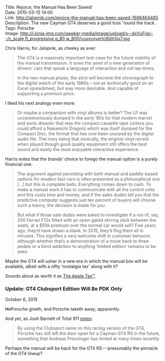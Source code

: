 Title: Rejoice, the Manual Has Been Saved!  
Date: 2015-03-15 14:00  
Link: http://jalopnik.com/rejoice-the-manual-has-been-saved-1688464485  
Description: The new Cayman GT4 deserves a good toss 'round the track.  
Tags: Porsche  
Image: http://i.kinja-img.com/gawker-media/image/upload/s--dxVuFigc--/c_scale,fl_progressive,q_80,w_800/vusxvxyertc6tiih5js7.jpg  

Chris Harris, for Jalopnik, as cheeky as ever:

> The GT4 is a massively important test-case for the future viability of the manual transmission. It sows the seed of a new generation of drivers’ cars that speak a language of interaction and not lap-times.

> In the neo-manual phase, the stick will become the chronograph to the digital watch of the early 1980s – not as technically good on an Excel spreadsheet, but way more desirable. And capable of supporting a premium price.

I liked his next analogy even more:

> Or maybe a comparison with vinyl albums is better? The LP was unceremoniously dumped in the early ’80s for that modern marvel and sonic disaster that was the compact cassette tape (unless you could afford a Nakamichi Dragon) which was itself dumped for the Compact Disc; the format that has now been usurped by the digital audio file. The irony being that sonically, the original vinyl record when played though good quality equipment still offers the best sound and easily the most enjoyable interactive experience.

Harris notes that the brands' choice to forego the manual option is a purely financial one:

> The argument against persisting with both manual and paddle-based options for modern fast cars is often presented as a philosophical one [...] but this is complete balls. Everything comes down to cash. To make a manual work it has to communicate with all the control units and this costs time and money, and if the sales dudes tell you that the predictive computer suggests just ten percent of buyers will choose such a tranny, the decision is made for you.

> But what if those sale dudes were asked to investigate if a run of, say, 200 Ferrari F12s fitted with an open-gated stirring stick between the seats, at a $50k premium over the normal car would sell? Five years ago, they’d have drawn a blank. In 2015, they’d flog them all in minutes. This signifies a very welcome shift in customer behavior, although whether that’s a demonstration of a move back to three pedals or a blind addiction to anything ‘limited edition’ remains to be seen.

Maybe the GT4 will usher in a new era in which the manual box will be available, albeit with a nifty 'nostalgia tax' along with it? 

Sounds about as worth it as [The Apple Tax™][gizmodo].

<aside class="update">

### Update: GT4 Clubsport Edition Will Be PDK Only
<p class="updateTime"><time datetime="2015-10-06">October 6, 2015</time></p>

<del>He</del>Porsche giveth, and Porsche taketh away, apparently.

And yet, as Josh Barnett of Total 911 [notes][cs]:

> By using the Clubsport name on this racing version of the GT4, Porsche has still left the door open for a Cayman GT4 RS in the future, something that Andreas Preuninger has hinted at many times recently.

Perhaps the manual will be back for the GT4 RS---presumably the pinnacle of the GT4 lineup?

</aside>

[cs]: http://www.total911.com/porsche-to-release-cayman-gt4-clubsport-racer-in-la/ "Total 911 on the GT4"
[gizmodo]: http://gizmodo.com/5065133/the-truth-about-the-apple-tax "The 'Apple Tax' according to Gizmodo"